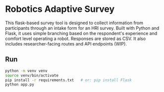 # Robotics Adaptive Survey

This flask-based survey tool is designed to collect information from participants through an intake form for an HRI survey. Built with Python and Flask, it uses simple branching based on the respondent's experience and comfort level operating a robot. Responses are stored as CSV. It also includes researcher-facing routes and API endpoints (WIP).

## Run

```bash
python -m venv venv
source venv/bin/activate
pip install -r requirements.txt   # or: pip install Flask
python app.py
